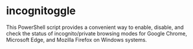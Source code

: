 # incognitoggle
This PowerShell script provides a convenient way to enable, disable, and check the status of incognito/private browsing modes for Google Chrome, Microsoft Edge, and Mozilla Firefox on Windows systems.
